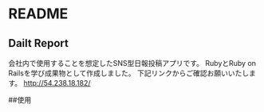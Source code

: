 # README

## Dailt Report

会社内で使用することを想定したSNS型日報投稿アプリです。
RubyとRuby on Railsを学び成果物として作成しました。
下記リンクからご確認お願いいたします。
<http://54.238.18.182/>

##使用